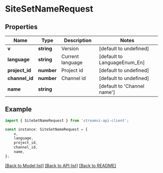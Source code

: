 # SiteSetNameRequest


## Properties

Name | Type | Description | Notes
------------ | ------------- | ------------- | -------------
**v** | **string** | Version | [default to undefined]
**language** | **string** | Current language | [default to LanguageEnum_En]
**project_id** | **number** | Project id | [default to undefined]
**channel_id** | **number** | Channel id | [default to undefined]
**name** | **string** |  | [default to 'Channel name']

## Example

```typescript
import { SiteSetNameRequest } from 'streamvi-api-client';

const instance: SiteSetNameRequest = {
    v,
    language,
    project_id,
    channel_id,
    name,
};
```

[[Back to Model list]](../README.md#documentation-for-models) [[Back to API list]](../README.md#documentation-for-api-endpoints) [[Back to README]](../README.md)
